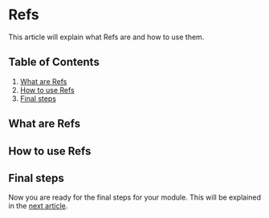 # Refs

This article will explain what Refs are and how to use them.

## Table of Contents

1. [What are Refs](#what-are-refs)
2. [How to use Refs](#how-to-use-refs)
3. [Final steps](#final-steps)

## What are Refs

## How to use Refs

## Final steps

Now you are ready for the final steps for your module.
This will be explained in the [next article](final-steps.md).
